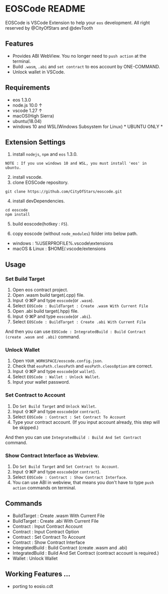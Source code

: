 # EOSCode README

EOSCode is VSCode Extension to help your `eos` development.
All right reserved by @CityOfStars and @devTooth

## Features

* Provides ABI WebView. You no longer need to `push action` at the terminal.
* Build `.wasm`, `.abi` and `set contract` to eos account by ONE-COMMAND.
* Unlock wallet in VSCode.

## Requirements

* eos 1.3.0
* node.js 10.0 &uarr;
* vscode 1.27 &uarr;
* macOS(High Sierra)
* ubuntu(18.04)
* windows 10 and WSL(Windows Subsystem for Linux) \* UBUNTU ONLY \*

## Extension Settings

1. install `nodejs`, `npm` and `eos` 1.3.0.
```
NOTE : If you use windows 10 and WSL, you must install 'eos' in ubuntu.
```
2. install vscode. 
3. clone EOSCode repository.

```
git clone https://github.com/CityOfStars/eoscode.git
```

4. install devDependencies.

```
cd eoscode
npm install
```

5. build eoscode(hotkey : `F5`).

6. copy eoscode (without `node_modules`) folder into below path.
  * windows : %USERPROFILE%\.vscode\extensions
  * macOS & Linux : $HOME/.vscode/extensions

## Usage

### Set Build Target
1. Open eos contract project.
2. Open .wasm build target(.cpp) file.
3. Input ⇧⌘P and type `eoscode`(or `.wasm`).
4. Select `EOSCode : BuildTarget : Create .wasm With Current File`
5. Open .abi build target(.hpp) file.
6. Input ⇧⌘P and type `eoscode`(or `.abi`).
7. Select `EOSCode : BuildTarget : Create .abi With Current File`

And then you can use `EOSCode : IntegratedBuild : Build Contract (create .wasm and .abi)` command.

### Unlock Wallet
1. Open `YOUR_WORKSPACE/eoscode.config.json`.
2. Check that `eosPath.cleosPath` and `eosPath.cleosOption` are correct.
3. Input ⇧⌘P and type `eoscode`(or `wallet`).
4. Select `EOSCode : Wallet : Unlock Wallet`.
5. Input your wallet password.

### Set Contract to Account
1. Do `Set Build Target` and `Unlock Wallet`.
2. Input ⇧⌘P and type `eoscode`(or `contract`).
3. Select `EOSCode : Contract : Set Contract To Account`
4. Type your contract account. (If you input account already, this step will be skipped.)

And then you can use `IntegratedBuild : Build And Set Contract` command.

### Show Contract Interface as Webview.
1. Do `Set Build Target` and `Set Contract to Account`.
2. Input ⇧⌘P and type `eoscode`(or `contract`).
3. Select `EOSCode : Contract : Show Contract Interface`.
4. You can use ABI in webview, that means you don't have to type `push action` commands on terminal.

## Commands

* BuildTarget : Create .wasm With Current File
* BuildTarget : Create .abi With Current File
* Contract : Input Contract Account
* Contract : Input Contract Option
* Contract : Set Contract To Account
* Contract : Show Contract Interface
* IntegratedBuild : Build Contract (create .wasm and .abi)
* IntegratedBuild : Build And Set Contract (contract account is required.)
* Wallet : Unlock Wallet

## Working Features ...

* porting to eosio.cdt


